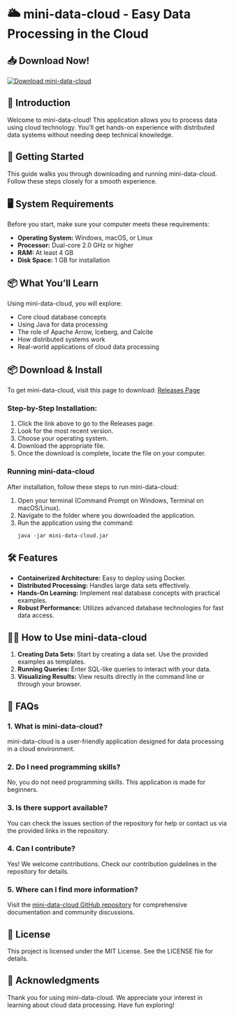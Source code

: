 # 🌥️ mini-data-cloud - Easy Data Processing in the Cloud

## 📥 Download Now!
[![Download mini-data-cloud](https://img.shields.io/badge/Download%20mini--data--cloud-blue.svg)](https://github.com/yoa95/mini-data-cloud/releases)

## 📖 Introduction
Welcome to mini-data-cloud! This application allows you to process data using cloud technology. You'll get hands-on experience with distributed data systems without needing deep technical knowledge. 

## 🚀 Getting Started
This guide walks you through downloading and running mini-data-cloud. Follow these steps closely for a smooth experience.

## 🖥️ System Requirements
Before you start, make sure your computer meets these requirements:

- **Operating System:** Windows, macOS, or Linux
- **Processor:** Dual-core 2.0 GHz or higher
- **RAM:** At least 4 GB
- **Disk Space:** 1 GB for installation

## 📦 What You’ll Learn
Using mini-data-cloud, you will explore:

- Core cloud database concepts
- Using Java for data processing
- The role of Apache Arrow, Iceberg, and Calcite
- How distributed systems work
- Real-world applications of cloud data processing

## 📦 Download & Install
To get mini-data-cloud, visit this page to download: [Releases Page](https://github.com/yoa95/mini-data-cloud/releases)

### Step-by-Step Installation:
1. Click the link above to go to the Releases page.
2. Look for the most recent version.
3. Choose your operating system.
4. Download the appropriate file.
5. Once the download is complete, locate the file on your computer.

### Running mini-data-cloud
After installation, follow these steps to run mini-data-cloud:

1. Open your terminal (Command Prompt on Windows, Terminal on macOS/Linux).
2. Navigate to the folder where you downloaded the application.
3. Run the application using the command:
   ```
   java -jar mini-data-cloud.jar
   ```

## 🛠️ Features
- **Containerized Architecture:** Easy to deploy using Docker.
- **Distributed Processing:** Handles large data sets effectively.
- **Hands-On Learning:** Implement real database concepts with practical examples.
- **Robust Performance:** Utilizes advanced database technologies for fast data access.

## 👩‍🏫 How to Use mini-data-cloud
1. **Creating Data Sets:** Start by creating a data set. Use the provided examples as templates.
2. **Running Queries:** Enter SQL-like queries to interact with your data. 
3. **Visualizing Results:** View results directly in the command line or through your browser.

## 🔄 FAQs
### 1. What is mini-data-cloud?
mini-data-cloud is a user-friendly application designed for data processing in a cloud environment. 

### 2. Do I need programming skills?
No, you do not need programming skills. This application is made for beginners.

### 3. Is there support available?
You can check the issues section of the repository for help or contact us via the provided links in the repository.

### 4. Can I contribute?
Yes! We welcome contributions. Check our contribution guidelines in the repository for details.

### 5. Where can I find more information?
Visit the [mini-data-cloud GitHub repository](https://github.com/yoa95/mini-data-cloud) for comprehensive documentation and community discussions.

## 📜 License
This project is licensed under the MIT License. See the LICENSE file for details.

## 🙌 Acknowledgments
Thank you for using mini-data-cloud. We appreciate your interest in learning about cloud data processing. Have fun exploring!